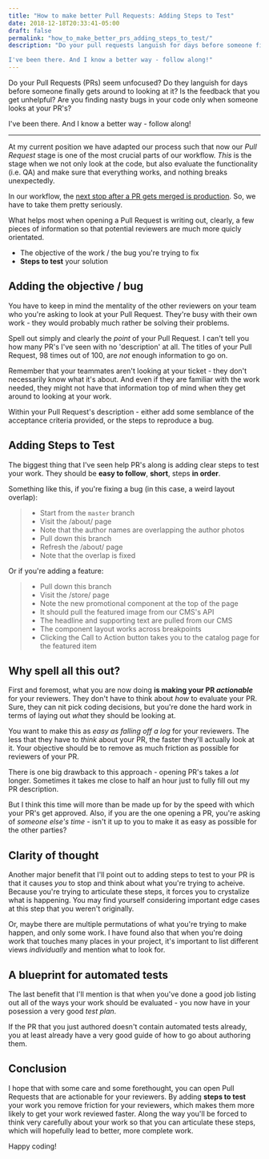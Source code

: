```yaml
---
title: "How to make better Pull Requests: Adding Steps to Test"
date: 2018-12-18T20:33:41-05:00
draft: false
permalink: "how_to_make_better_prs_adding_steps_to_test/"
description: "Do your pull requests languish for days before someone finally gets around to looking at it? Is the feedback that you get unhelpful? Are you finding nasty bugs in your code only when someone looks at your PR's?

I've been there. And I know a better way - follow along!"
---
```


Do your Pull Requests (PRs) seem unfocused? Do they languish for days before someone finally gets around to looking at it? Is the feedback that you get unhelpful? Are you finding nasty bugs in your code only when someone looks at your PR's?

I've been there. And I know a better way - follow along!

---

At my current position we have adapted our process such that now our _Pull Request_ stage is one of the most crucial parts of our workflow. _This_ is the stage when we not only look at the code, but also evaluate the functionality (i.e. QA) and make sure that everything works, and nothing breaks unexpectedly.

In our workflow, the [next stop after a PR gets merged is production](https://en.wikipedia.org/wiki/Continuous_delivery). So, we have to take them pretty seriously.

What helps most when opening a Pull Request is writing out, clearly, a few pieces of information so that potential reviewers are much more quicly orientated.

- The objective of the work / the bug you're trying to fix
- **Steps to test** your solution

## Adding the objective / bug

You have to keep in mind the mentality of the other reviewers on your team who you're asking to look at your Pull Request. They're busy with their own work - they would probably much rather be solving their problems.

Spell out simply and clearly the _point_ of your Pull Request. I can't tell you how many PR's I've seen with no 'description' at all. The titles of your Pull Request, 98 times out of 100, are _not_ enough information to go on.

Remember that your teammates aren't looking at your ticket - they don't necessarily know what it's about. And even if they are familiar with the work needed, they might not have that information top of mind when they get around to looking at your work.

Within your Pull Request's description - either add some semblance of the acceptance criteria provided, or the steps to reproduce a bug.

## Adding Steps to Test

The biggest thing that I've seen help PR's along is adding clear steps to test your work. They should be **easy to follow**, **short**, steps **in order**.

Something like this, if you're fixing a bug (in this case, a weird layout overlap):

> - Start from the `master` branch
> - Visit the /about/ page
> - Note that the author names are overlapping the author photos
> - Pull down this branch
> - Refresh the /about/ page
> - Note that the overlap is fixed

Or if you're adding a feature:

> - Pull down this branch
> - Visit the /store/ page
> - Note the new promotional component at the top of the page
> - It should pull the featured image from our CMS's API
> - The headline and supporting text are pulled from our CMS
> - The component layout works across breakpoints
> - Clicking the Call to Action button takes you to the catalog page for the featured item

## Why spell all this out?

First and foremost, what you are now doing **is making your PR _actionable_** for your reviewers. They don't have to think about _how_ to evaluate your PR. Sure, they can nit pick coding decisions, but you're done the hard work in terms of laying out _what_ they should be looking at.

You want to make this as _easy as falling off a log_ for your reviewers. The less that they have to _think_ about your PR, the faster they'll actually look at it. Your objective should be to remove as much friction as possible for reviewers of your PR.

There is one big drawback to this approach - opening PR's takes a _lot_ longer. Sometimes it takes me close to half an hour just to fully fill out my PR description.

But I think this time will more than be made up for by the speed with which your PR's get approved. Also, if you are the one opening a PR, you're asking of _someone else's time_ - isn't it up to you to make it as easy as possible for the other parties?

## Clarity of thought

Another major benefit that I'll point out to adding steps to test to your PR is that it causes _you_ to stop and think about what you're trying to acheive. Because you're trying to articulate these steps, it forces you to crystalize what is happening. You may find yourself considering important edge cases at this step that you weren't originally.

Or, maybe there are multiple permutations of what you're trying to make happen, and only some work. I have found also that when you're doing work that touches many places in your project, it's important to list different views _individually_ and mention what to look for.

## A blueprint for automated tests

The last benefit that I'll mention is that when you've done a good job listing out all of the ways your work should be evaluated - you now have in your posession a very good _test plan_.

If the PR that you just authored doesn't contain automated tests already, you at least already have a very good guide of how to go about authoring them.

## Conclusion

I hope that with some care and some forethought, you can open Pull Requests that are actionable for your reviewers. By adding **steps to test** your work you remove friction for your reviewers, which makes them more likely to get your work reviewed faster. Along the way you'll be forced to think very carefully about your work so that you can articulate these steps, which will hopefully lead to better, more complete work.

Happy coding!

